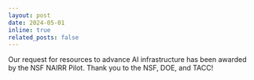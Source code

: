 ```yaml
---
layout: post
date: 2024-05-01
inline: true
related_posts: false
---
```


Our request for resources to advance AI infrastructure has been awarded by the NSF NAIRR Pilot. Thank you to the NSF, DOE, and TACC!
